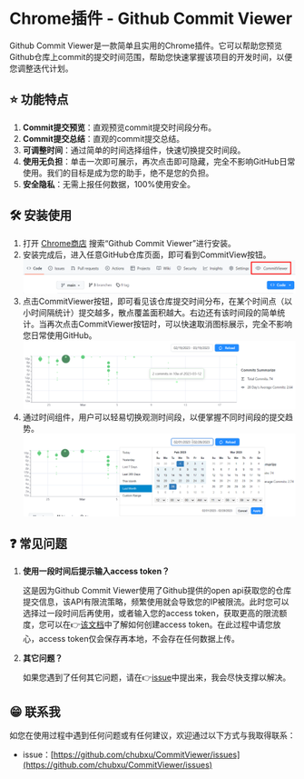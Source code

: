 # Chrome插件 - Github Commit Viewer

Github Commit Viewer是一款简单且实用的Chrome插件。它可以帮助您预览Github仓库上commit的提交时间范围，帮助您快速掌握该项目的开发时间，以便您调整迭代计划。

## ⭐ 功能特点

1. **Commit提交预览**：直观预览commit提交时间段分布。
2. **Commit提交总结**：直观的commit提交总结。
3. **可调整时间**：通过简单的时间选择组件，快速切换提交时间段。
4. **使用无负担**：单击一次即可展示，再次点击即可隐藏，完全不影响GitHub日常使用。我们的目标是成为您的助手，绝不是您的负担。
5. **安全隐私**：无需上报任何数据，100%使用安全。

## 🛠 安装使用

1. 打开 [Chrome商店](https://chrome.google.com/webstore) 搜索“Github Commit Viewer”进行安装。
2. 安装完成后，进入任意GitHub仓库页面，即可看到CommitView按钮。
![img1](doc/img/img1.png)
3. 点击CommitViewer按钮，即可看见该仓库提交时间分布，在某个时间点（以小时间隔统计）提交越多，散点覆盖面积越大。右边还有该时间段的简单统计。当再次点击CommitViewer按钮时，可以快速取消图标展示，完全不影响您日常使用GitHub。
![img2](doc/img/img2.png)
4. 通过时间组件，用户可以轻易切换观测时间段，以便掌握不同时间段的提交趋势。
![img3](doc/img/img3.png)

## ❓ 常见问题

1. **使用一段时间后提示输入access token？**

    这是因为Github Commit Viewer使用了Github提供的open api获取您的仓库提交信息，该API有限流策略，频繁使用就会导致您的IP被限流。此时您可以选择过一段时间后再使用，或者输入您的access token，获取更高的限流额度，您可以在👉[该文档](https://docs.github.com/en/authentication/keeping-your-account-and-data-secure/creating-a-personal-access-token)中了解如何创建access token。在此过程中请您放心，access token仅会保存再本地，不会存在任何数据上传。
2. **其它问题？**

    如果您遇到了任何其它问题，请在👉[issue](https://github.com/chubxu/CommitViewer/issues)中提出来，我会尽快支撑以解决。


## 😁 联系我

如您在使用过程中遇到任何问题或有任何建议，欢迎通过以下方式与我取得联系：

- issue：[https://github.com/chubxu/CommitViewer/issues](https://github.com/chubxu/CommitViewer/issues)